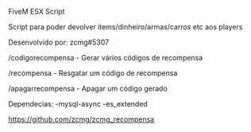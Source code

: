 FiveM ESX Script

Script para poder devolver items/dinheiro/armas/carros etc aos players

Desenvolvido por: zcmg#5307

/codigorecompensa - Gerar vários códigos de recompensa

/recompensa - Resgatar um código de recompensa

/apagarrecompensa - Apagar um código gerado

Dependecias:
-mysql-async
-es_extended

https://github.com/zcmg/zcmg_recompensa
